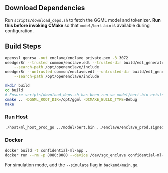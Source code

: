 ## Download Dependencies

Run `scripts/download_deps.sh` to fetch the GGML model and tokenizer. **Run this before invoking CMake** so that `model/bert.bin` is available during configuration.

## Build Steps

```bash
openssl genrsa -out enclave/enclave_private.pem -3 3072
oeedger8r --trusted common/enclave.edl --trusted-dir build/edl_generated \
    --search-path /opt/openenclave/include
oeedger8r --untrusted common/enclave.edl --untrusted-dir build/edl_generated \
    --search-path /opt/openenclave/include

mkdir build
cd build
# Ensure scripts/download_deps.sh has been run so model/bert.bin exists
cmake .. -DGGML_ROOT_DIR=/opt/ggml -DCMAKE_BUILD_TYPE=Debug
make
```

### Run Host

```bash
./host/ml_host_prod_go ../model/bert.bin ../enclave/enclave_prod.signed.so --use-stdin
```

### Docker

```bash
docker build -t confidential-ml-app .
docker run --rm -p 8080:8080 --device /dev/sgx_enclave confidential-ml-app
```

For simulation mode, add the `--simulate` flag in `backend/main.go`.

